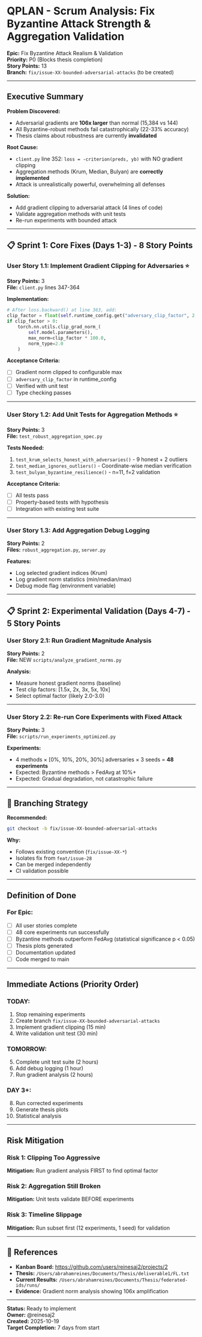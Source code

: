 # QPLAN - Scrum Analysis: Fix Byzantine Attack Strength & Aggregation Validation

**Epic:** Fix Byzantine Attack Realism & Validation  
**Priority:** P0 (Blocks thesis completion)  
**Story Points:** 13  
**Branch:** `fix/issue-XX-bounded-adversarial-attacks` (to be created)

---

## Executive Summary

**Problem Discovered:**
- Adversarial gradients are **106x larger** than normal (15,384 vs 144)
- All Byzantine-robust methods fail catastrophically (22-33% accuracy)
- Thesis claims about robustness are currently **invalidated**

**Root Cause:**
- `client.py` line 352: `loss = -criterion(preds, yb)` with NO gradient clipping
- Aggregation methods (Krum, Median, Bulyan) are **correctly implemented**
- Attack is unrealistically powerful, overwhelming all defenses

**Solution:**
- Add gradient clipping to adversarial attack (4 lines of code)
- Validate aggregation methods with unit tests
- Re-run experiments with bounded attack

---

## 📋 Sprint 1: Core Fixes (Days 1-3) - 8 Story Points

### User Story 1.1: Implement Gradient Clipping for Adversaries ⭐
**Story Points:** 3  
**File:** `client.py` lines 347-364

**Implementation:**
```python
# After loss.backward() at line 363, add:
clip_factor = float(self.runtime_config.get("adversary_clip_factor", 2.0))
if clip_factor > 0:
    torch.nn.utils.clip_grad_norm_(
        self.model.parameters(), 
        max_norm=clip_factor * 100.0,
        norm_type=2.0
    )
```

**Acceptance Criteria:**
- [ ] Gradient norm clipped to configurable max
- [ ] `adversary_clip_factor` in runtime_config
- [ ] Verified with unit test
- [ ] Type checking passes

---

### User Story 1.2: Add Unit Tests for Aggregation Methods ⭐
**Story Points:** 3  
**File:** `test_robust_aggregation_spec.py`

**Tests Needed:**
1. `test_krum_selects_honest_with_adversaries()` - 9 honest + 2 outliers
2. `test_median_ignores_outliers()` - Coordinate-wise median verification
3. `test_bulyan_byzantine_resilience()` - n=11, f=2 validation

**Acceptance Criteria:**
- [ ] All tests pass
- [ ] Property-based tests with hypothesis
- [ ] Integration with existing test suite

---

### User Story 1.3: Add Aggregation Debug Logging
**Story Points:** 2  
**Files:** `robust_aggregation.py`, `server.py`

**Features:**
- Log selected gradient indices (Krum)
- Log gradient norm statistics (min/median/max)
- Debug mode flag (environment variable)

---

## 📋 Sprint 2: Experimental Validation (Days 4-7) - 5 Story Points

### User Story 2.1: Run Gradient Magnitude Analysis
**Story Points:** 2  
**File:** NEW `scripts/analyze_gradient_norms.py`

**Analysis:**
- Measure honest gradient norms (baseline)
- Test clip factors: [1.5x, 2x, 3x, 5x, 10x]
- Select optimal factor (likely 2.0-3.0)

---

### User Story 2.2: Re-run Core Experiments with Fixed Attack  
**Story Points:** 3  
**File:** `scripts/run_experiments_optimized.py`

**Experiments:**
- 4 methods × [0%, 10%, 20%, 30%] adversaries × 3 seeds = **48 experiments**
- Expected: Byzantine methods > FedAvg at 10%+
- Expected: Gradual degradation, not catastrophic failure

---

## 🌳 Branching Strategy

**Recommended:**
```bash
git checkout -b fix/issue-XX-bounded-adversarial-attacks
```

**Why:**
- Follows existing convention (`fix/issue-XX-*`)
- Isolates fix from `feat/issue-28`
- Can be merged independently
- CI validation possible

---

## Definition of Done

### For Epic:
- [ ] All user stories complete
- [ ] 48 core experiments run successfully
- [ ] Byzantine methods outperform FedAvg (statistical significance p < 0.05)
- [ ] Thesis plots generated
- [ ] Documentation updated
- [ ] Code merged to main

---

## Immediate Actions (Priority Order)

### TODAY:
1. Stop remaining experiments
2. Create branch `fix/issue-XX-bounded-adversarial-attacks`
3. Implement gradient clipping (15 min)
4. Write validation unit test (30 min)

### TOMORROW:
5. Complete unit test suite (2 hours)
6. Add debug logging (1 hour)
7. Run gradient analysis (2 hours)

### DAY 3+:
8. Run corrected experiments
9. Generate thesis plots
10. Statistical analysis

---

## Risk Mitigation

### Risk 1: Clipping Too Aggressive
**Mitigation:** Run gradient analysis FIRST to find optimal factor

### Risk 2: Aggregation Still Broken
**Mitigation:** Unit tests validate BEFORE experiments

### Risk 3: Timeline Slippage
**Mitigation:** Run subset first (12 experiments, 1 seed) for validation

---

## 🔗 References

- **Kanban Board:** https://github.com/users/reinesaj2/projects/2
- **Thesis:** `/Users/abrahamreines/Documents/Thesis/deliverable1/FL.txt`
- **Current Results:** `/Users/abrahamreines/Documents/Thesis/federated-ids/runs/`
- **Evidence:** Gradient norm analysis showing 106x amplification

---

**Status:** Ready to implement  
**Owner:** @reinesaj2  
**Created:** 2025-10-19  
**Target Completion:** 7 days from start

